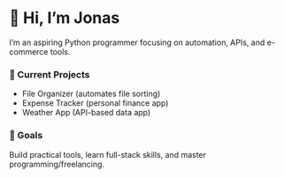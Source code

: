 # 👋 Hi, I’m Jonas  
I’m an aspiring Python programmer focusing on automation, APIs, and e-commerce tools.  

### 🔧 Current Projects
- File Organizer (automates file sorting)
- Expense Tracker (personal finance app)
- Weather App (API-based data app)

### 🎯 Goals
Build practical tools, learn full-stack skills, and master programming/freelancing.


<!--
**ItsAdda/ItsAdda** is a ✨ _special_ ✨ repository because its `README.md` (this file) appears on your GitHub profile.

Here are some ideas to get you started:

- 🔭 I’m currently working on ...
- 🌱 I’m currently learning ...
- 👯 I’m looking to collaborate on ...
- 🤔 I’m looking for help with ...
- 💬 Ask me about ...
- 📫 How to reach me: ...
- 😄 Pronouns: ...
- ⚡ Fun fact: ...
-->
